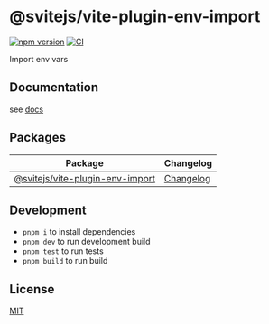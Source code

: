 # @svitejs/vite-plugin-env-import

[![npm version](https://img.shields.io/npm/v/@svitejs/vite-plugin-env-import)](https://www.npmjs.com/package/@svitejs/vite-plugin-env-import)
[![CI](https://github.com/svitejs/vite-plugin-env-import/actions/workflows/ci.yml/badge.svg)](https://github.com/svitejs/vite-plugin-env-import/actions/workflows/ci.yml)

Import env vars

## Documentation

see [docs](packages/vite-plugin-env-import/README.md)

## Packages

| Package                                                            | Changelog                                                 |
| ------------------------------------------------------------------ | --------------------------------------------------------- |
| [@svitejs/vite-plugin-env-import](packages/vite-plugin-env-import) | [Changelog](packages/vite-plugin-env-import/CHANGELOG.md) |

## Development

- `pnpm i` to install dependencies
- `pnpm dev` to run development build
- `pnpm test` to run tests
- `pnpm build` to run build

## License

[MIT](./LICENSE)
